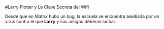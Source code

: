 
#Larry Plotter y La Clave Secreta del Wifi

Desde que en *Matrix* hubo un bug, la escuela se encuentra asediada por un 
virus contra el que **Larry** y sus amigos deberan luchar.

